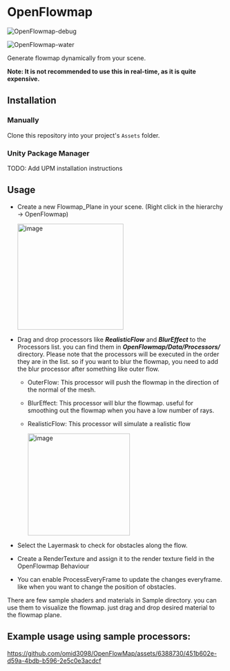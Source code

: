 # OpenFlowmap

<!--- <img width="771" alt="image" src="https://github.com/omid3098/OpenFlowMap/assets/6388730/a94c2169-190a-4bd3-9f02-5c2f9037eaa1"> --->

![OpenFlowmap-debug](https://github.com/omid3098/OpenFlowMap/assets/6388730/99f03ee2-050b-4db9-bf24-742dc080bd9f)

![OpenFlowmap-water](https://github.com/omid3098/OpenFlowMap/assets/6388730/f5b50903-f05a-47c2-af22-92b22f1b82ab)

Generate flowmap dynamically from your scene.

**Note: It is not recommended to use this in real-time, as it is quite expensive.**

## Installation

### Manually

Clone this repository into your project's `Assets` folder.

### Unity Package Manager

TODO: Add UPM installation instructions

## Usage

- Create a new Flowmap_Plane in your scene. (Right click in the hierarchy -> OpenFlowmap)
  
  <img width="245" alt="image" src="https://github.com/omid3098/OpenFlowMap/assets/6388730/d53f2b88-c5b3-4def-8453-518cef7023ba">


- Drag and drop processors like _**RealisticFlow**_ and _**BlurEffect**_ to the Processors list. you can find them in _**OpenFlowmap/Data/Processors/**_ directory. Please note that the processors will be executed in the order they are in the list. so if you want to blur the flowmap, you need to add the blur processor after something like outer flow.
  - OuterFlow: This processor will push the flowmap in the direction of the normal of the mesh.
  - BlurEffect: This processor will blur the flowmap. useful for smoothing out the flowmap when you have a low number of rays.
  - RealisticFlow: This processor will simulate a realistic flow

    <img width="236" alt="image" src="https://github.com/omid3098/OpenFlowMap/assets/6388730/0decc163-7a15-425c-a865-1b8631437585">

- Select the Layermask to check for obstacles along the flow.
- Create a RenderTexture and assign it to the render texture field in the OpenFlowmap Behaviour
- You can enable ProcessEveryFrame to update the changes everyframe. like when you want to change the position of obstacles.

There are few sample shaders and materials in Sample directory. you can use them to visualize the flowmap. just drag and drop desired material to the flowmap plane.




## Example usage using sample processors:


https://github.com/omid3098/OpenFlowMap/assets/6388730/451b602e-d59a-4bdb-b596-2e5c0e3acdcf

